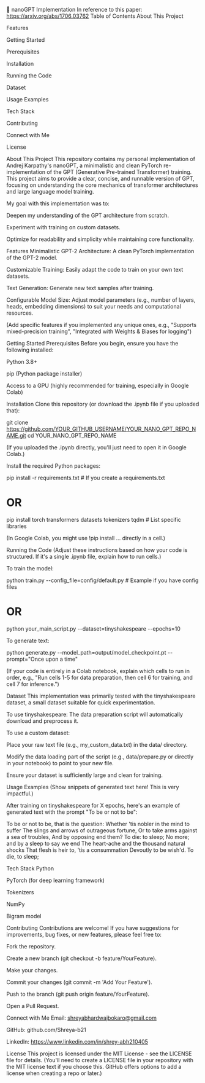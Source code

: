🧠 nanoGPT Implementation
In reference to this paper: https://arxiv.org/abs/1706.03762
Table of Contents
About This Project

Features

Getting Started

Prerequisites

Installation

Running the Code

Dataset

Usage Examples

Tech Stack

Contributing

Connect with Me

License

About This Project
This repository contains my personal implementation of Andrej Karpathy's nanoGPT, a minimalistic and clean PyTorch re-implementation of the GPT (Generative Pre-trained Transformer) training. This project aims to provide a clear, concise, and runnable version of GPT, focusing on understanding the core mechanics of transformer architectures and large language model training.

My goal with this implementation was to:

Deepen my understanding of the GPT architecture from scratch.

Experiment with training on custom datasets.

Optimize for readability and simplicity while maintaining core functionality.

Features
Minimalistic GPT-2 Architecture: A clean PyTorch implementation of the GPT-2 model.

Customizable Training: Easily adapt the code to train on your own text datasets.

Text Generation: Generate new text samples after training.

Configurable Model Size: Adjust model parameters (e.g., number of layers, heads, embedding dimensions) to suit your needs and computational resources.

(Add specific features if you implemented any unique ones, e.g., "Supports mixed-precision training", "Integrated with Weights & Biases for logging")

Getting Started
Prerequisites
Before you begin, ensure you have the following installed:

Python 3.8+

pip (Python package installer)

Access to a GPU (highly recommended for training, especially in Google Colab)

Installation
Clone this repository (or download the .ipynb file if you uploaded that):

git clone https://github.com/YOUR_GITHUB_USERNAME/YOUR_NANO_GPT_REPO_NAME.git
cd YOUR_NANO_GPT_REPO_NAME

(If you uploaded the .ipynb directly, you'll just need to open it in Google Colab.)

Install the required Python packages:

pip install -r requirements.txt # If you create a requirements.txt
# OR
pip install torch transformers datasets tokenizers tqdm # List specific libraries

(In Google Colab, you might use !pip install ... directly in a cell.)

Running the Code
(Adjust these instructions based on how your code is structured. If it's a single .ipynb file, explain how to run cells.)

To train the model:

python train.py --config_file=config/default.py # Example if you have config files
# OR
python your_main_script.py --dataset=tinyshakespeare --epochs=10

To generate text:

python generate.py --model_path=output/model_checkpoint.pt --prompt="Once upon a time"

(If your code is entirely in a Colab notebook, explain which cells to run in order, e.g., "Run cells 1-5 for data preparation, then cell 6 for training, and cell 7 for inference.")

Dataset
This implementation was primarily tested with the tinyshakespeare dataset, a small dataset suitable for quick experimentation.

To use tinyshakespeare: The data preparation script will automatically download and preprocess it.

To use a custom dataset:

Place your raw text file (e.g., my_custom_data.txt) in the data/ directory.

Modify the data loading part of the script (e.g., data/prepare.py or directly in your notebook) to point to your new file.

Ensure your dataset is sufficiently large and clean for training.

Usage Examples
(Show snippets of generated text here! This is very impactful.)

After training on tinyshakespeare for X epochs, here's an example of generated text with the prompt "To be or not to be":

To be or not to be, that is the question:
Whether 'tis nobler in the mind to suffer
The slings and arrows of outrageous fortune,
Or to take arms against a sea of troubles,
And by opposing end them? To die: to sleep;
No more; and by a sleep to say we end
The heart-ache and the thousand natural shocks
That flesh is heir to, 'tis a consummation
Devoutly to be wish'd. To die, to sleep;



Tech Stack
Python

PyTorch (for deep learning framework)

Tokenizers 

NumPy

Bigram model



Contributing
Contributions are welcome! If you have suggestions for improvements, bug fixes, or new features, please feel free to:

Fork the repository.

Create a new branch (git checkout -b feature/YourFeature).

Make your changes.

Commit your changes (git commit -m 'Add Your Feature').

Push to the branch (git push origin feature/YourFeature).

Open a Pull Request.

Connect with Me
Email: shreyabhardwajbokaro@gmail.com

GitHub: github.com/Shreya-b21

LinkedIn: https://www.linkedin.com/in/shrey-abh210405

License
This project is licensed under the MIT License - see the LICENSE file for details.
(You'll need to create a LICENSE file in your repository with the MIT license text if you choose this. GitHub offers options to add a license when creating a repo or later.)

